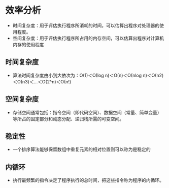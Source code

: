 # 效率分析

- 时间复杂度：用于评估执行程序所消耗的时间，可以估算出程序对处理器的使用程度。
- 空间复杂度：用于评估执行程序所占用的内存空间，可以估算出程序对计算机内存的使用程度

## 时间复杂度

- 算法时间复杂度由小到大依次为：Ο(1)＜Ο(log n)＜Ο(n)＜Ο(nlog n)＜Ο(n2)＜Ο(n3)＜…＜Ο(2^n)＜Ο(n!)

## 空间复杂度

- 存储空间通常包括：指令空间（即代码空间）、数据空间（常量、简单变量）等所占的固定部分和动态分配、递归栈所需的可变空间。

## 稳定性

- 一个排序算法能够保留数组中重复元素的相对位置则可以称为是稳定的

##  内循环

- 执行最频繁的指令决定了程序执行的总时间，把这些指令称为程序的内循环。
